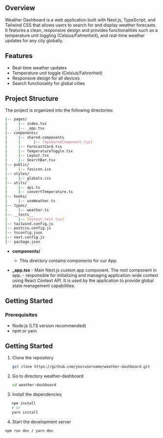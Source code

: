 ## Overview

Weather Dashboard is a web application built with Next.js, TypeScript, and Tailwind CSS that allows users to search for and display weather forecasts. It features a clean, responsive design and provides functionalities such as a temperature unit toggling (Celsius/Fahrenheit), and real-time weather updates for any city globally.

## Features

- Real-time weather updates
- Temperature unit toggle (Celsius/Fahrenheit)
- Responsive design for all devices
- Search functionality for global cities

## Project Structure

The project is organized into the following directories:

```sh
|-- pages/
|     |-- index.tsx
|     |-- _app.tsx
|-- components/
|     |-- shared-components
|     |      |-- [mysharedComponent.tsx]     
|     |-- ForecastCard.tsx
|     |-- TemperatureToggle.tsx
|     |-- Layout.tsx
|     |-- SearchBar.tsx
|-- public/
|     |-- favicon.ico
|-- styles/
|     |-- globals.css
|-- utils/
|     |-- api.ts
|     |-- convertTemperature.ts
|-- hooks/
|     |-- useWeather.ts
|-- types/
|     |-- weather.ts
|-- __tests__
|     |-- [mytest.test.tsx]
|-- tailwind.config.js
|-- postcss.config.js
|-- tsconfig.json
|-- next.config.js
|-- package.json
```

- **components/**

  - This directory contains components for our App.

- **\_app.tsx** - Main Next.js custom app component. The root component in app. - responsible for initializing and managing application-wide context using React Context API. It is used by the application to provide global state management capabilities.

## Getting Started

### Prerequisites

- Node.js (LTS version recommended)
- npm or yarn

## Getting Started

1. Clone the repository
   ```bash
   git clone https://github.com/yourusername/weather-dashboard.git
   ```
2. Go to directory weather-dashboard
   ```bash
   cd weather-dashboard
   ```
3. Install the dependencies
```bash
   npm install
   # or
   yarn install
  ```
4. Start the development server

```bash
npm run dev / yarn dev
```

